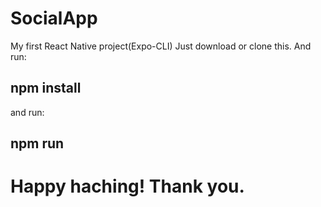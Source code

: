 # SocialApp
My first React Native project(Expo-CLI)
Just download or clone this. And run:
## npm install
and run:
## npm run

# Happy haching! Thank you.
